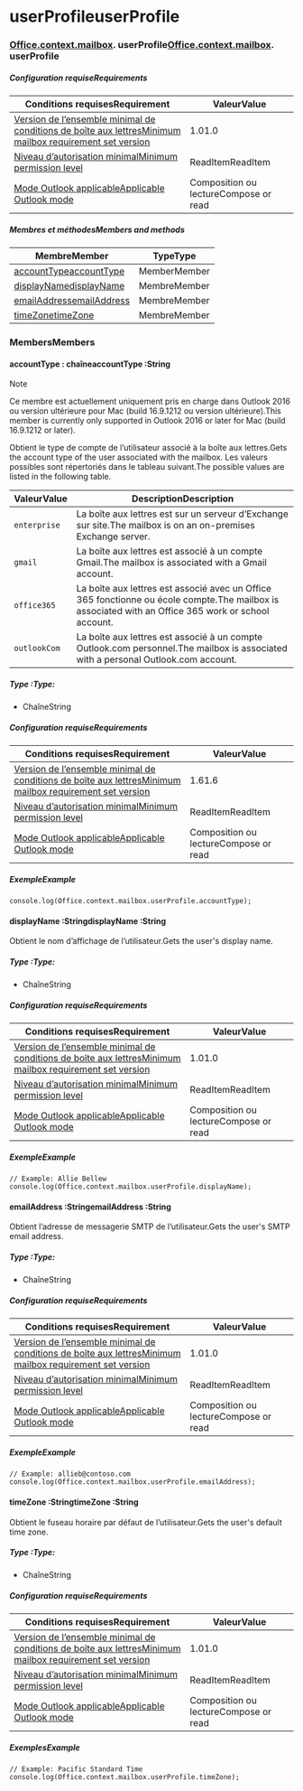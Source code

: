 
# <a name="userprofile"></a><span data-ttu-id="7a09a-101">userProfile</span><span class="sxs-lookup"><span data-stu-id="7a09a-101">userProfile</span></span>

### <span data-ttu-id="7a09a-p101">[Office](Office.md)[.context](Office.context.md)[.mailbox](Office.context.mailbox.md). userProfile</span><span class="sxs-lookup"><span data-stu-id="7a09a-p101">[Office](Office.md)[.context](Office.context.md)[.mailbox](Office.context.mailbox.md). userProfile</span></span>

##### <a name="requirements"></a><span data-ttu-id="7a09a-104">Configuration requise</span><span class="sxs-lookup"><span data-stu-id="7a09a-104">Requirements</span></span>

|<span data-ttu-id="7a09a-105">Conditions requises</span><span class="sxs-lookup"><span data-stu-id="7a09a-105">Requirement</span></span>| <span data-ttu-id="7a09a-106">Valeur</span><span class="sxs-lookup"><span data-stu-id="7a09a-106">Value</span></span>|
|---|---|
|[<span data-ttu-id="7a09a-107">Version de l’ensemble minimal de conditions de boîte aux lettres</span><span class="sxs-lookup"><span data-stu-id="7a09a-107">Minimum mailbox requirement set version</span></span>](/javascript/office/requirement-sets/outlook-api-requirement-sets)| <span data-ttu-id="7a09a-108">1.0</span><span class="sxs-lookup"><span data-stu-id="7a09a-108">1.0</span></span>|
|[<span data-ttu-id="7a09a-109">Niveau d’autorisation minimal</span><span class="sxs-lookup"><span data-stu-id="7a09a-109">Minimum permission level</span></span>](https://docs.microsoft.com/outlook/add-ins/understanding-outlook-add-in-permissions)| <span data-ttu-id="7a09a-110">ReadItem</span><span class="sxs-lookup"><span data-stu-id="7a09a-110">ReadItem</span></span>|
|[<span data-ttu-id="7a09a-111">Mode Outlook applicable</span><span class="sxs-lookup"><span data-stu-id="7a09a-111">Applicable Outlook mode</span></span>](https://docs.microsoft.com/outlook/add-ins/#extension-points)| <span data-ttu-id="7a09a-112">Composition ou lecture</span><span class="sxs-lookup"><span data-stu-id="7a09a-112">Compose or read</span></span>|

##### <a name="members-and-methods"></a><span data-ttu-id="7a09a-113">Membres et méthodes</span><span class="sxs-lookup"><span data-stu-id="7a09a-113">Members and methods</span></span>

| <span data-ttu-id="7a09a-114">Membre</span><span class="sxs-lookup"><span data-stu-id="7a09a-114">Member</span></span> | <span data-ttu-id="7a09a-115">Type</span><span class="sxs-lookup"><span data-stu-id="7a09a-115">Type</span></span> |
|--------|------|
| [<span data-ttu-id="7a09a-116">accountType</span><span class="sxs-lookup"><span data-stu-id="7a09a-116">accountType</span></span>](#accounttype-string) | <span data-ttu-id="7a09a-117">Member</span><span class="sxs-lookup"><span data-stu-id="7a09a-117">Member</span></span> |
| [<span data-ttu-id="7a09a-118">displayName</span><span class="sxs-lookup"><span data-stu-id="7a09a-118">displayName</span></span>](#displayname-string) | <span data-ttu-id="7a09a-119">Membre</span><span class="sxs-lookup"><span data-stu-id="7a09a-119">Member</span></span> |
| [<span data-ttu-id="7a09a-120">emailAddress</span><span class="sxs-lookup"><span data-stu-id="7a09a-120">emailAddress</span></span>](#emailaddress-string) | <span data-ttu-id="7a09a-121">Membre</span><span class="sxs-lookup"><span data-stu-id="7a09a-121">Member</span></span> |
| [<span data-ttu-id="7a09a-122">timeZone</span><span class="sxs-lookup"><span data-stu-id="7a09a-122">timeZone</span></span>](#timezone-string) | <span data-ttu-id="7a09a-123">Membre</span><span class="sxs-lookup"><span data-stu-id="7a09a-123">Member</span></span> |

### <a name="members"></a><span data-ttu-id="7a09a-124">Members</span><span class="sxs-lookup"><span data-stu-id="7a09a-124">Members</span></span>

####  <a name="accounttype-string"></a><span data-ttu-id="7a09a-125">accountType : chaîne</span><span class="sxs-lookup"><span data-stu-id="7a09a-125">accountType :String</span></span>

> [!NOTE]
> <span data-ttu-id="7a09a-126">Ce membre est actuellement uniquement pris en charge dans Outlook 2016 ou version ultérieure pour Mac (build 16.9.1212 ou version ultérieure).</span><span class="sxs-lookup"><span data-stu-id="7a09a-126">This member is currently only supported in Outlook 2016 or later for Mac (build 16.9.1212 or later).</span></span>

<span data-ttu-id="7a09a-127">Obtient le type de compte de l’utilisateur associé à la boîte aux lettres.</span><span class="sxs-lookup"><span data-stu-id="7a09a-127">Gets the account type of the user associated with the mailbox.</span></span> <span data-ttu-id="7a09a-128">Les valeurs possibles sont répertoriés dans le tableau suivant.</span><span class="sxs-lookup"><span data-stu-id="7a09a-128">The possible values are listed in the following table.</span></span>

| <span data-ttu-id="7a09a-129">Valeur</span><span class="sxs-lookup"><span data-stu-id="7a09a-129">Value</span></span> | <span data-ttu-id="7a09a-130">Description</span><span class="sxs-lookup"><span data-stu-id="7a09a-130">Description</span></span> |
|-------|-------------|
| `enterprise` | <span data-ttu-id="7a09a-131">La boîte aux lettres est sur un serveur d’Exchange sur site.</span><span class="sxs-lookup"><span data-stu-id="7a09a-131">The mailbox is on an on-premises Exchange server.</span></span> |
| `gmail` | <span data-ttu-id="7a09a-132">La boîte aux lettres est associé à un compte Gmail.</span><span class="sxs-lookup"><span data-stu-id="7a09a-132">The mailbox is associated with a Gmail account.</span></span> |
| `office365` | <span data-ttu-id="7a09a-133">La boîte aux lettres est associé avec un Office 365 fonctionne ou école compte.</span><span class="sxs-lookup"><span data-stu-id="7a09a-133">The mailbox is associated with an Office 365 work or school account.</span></span> |
| `outlookCom` | <span data-ttu-id="7a09a-134">La boîte aux lettres est associé à un compte Outlook.com personnel.</span><span class="sxs-lookup"><span data-stu-id="7a09a-134">The mailbox is associated with a personal Outlook.com account.</span></span> |

##### <a name="type"></a><span data-ttu-id="7a09a-135">Type :</span><span class="sxs-lookup"><span data-stu-id="7a09a-135">Type:</span></span>

*   <span data-ttu-id="7a09a-136">Chaîne</span><span class="sxs-lookup"><span data-stu-id="7a09a-136">String</span></span>

##### <a name="requirements"></a><span data-ttu-id="7a09a-137">Configuration requise</span><span class="sxs-lookup"><span data-stu-id="7a09a-137">Requirements</span></span>

|<span data-ttu-id="7a09a-138">Conditions requises</span><span class="sxs-lookup"><span data-stu-id="7a09a-138">Requirement</span></span>| <span data-ttu-id="7a09a-139">Valeur</span><span class="sxs-lookup"><span data-stu-id="7a09a-139">Value</span></span>|
|---|---|
|[<span data-ttu-id="7a09a-140">Version de l’ensemble minimal de conditions de boîte aux lettres</span><span class="sxs-lookup"><span data-stu-id="7a09a-140">Minimum mailbox requirement set version</span></span>](/javascript/office/requirement-sets/outlook-api-requirement-sets)| <span data-ttu-id="7a09a-141">1.6</span><span class="sxs-lookup"><span data-stu-id="7a09a-141">1.6</span></span> |
|[<span data-ttu-id="7a09a-142">Niveau d’autorisation minimal</span><span class="sxs-lookup"><span data-stu-id="7a09a-142">Minimum permission level</span></span>](https://docs.microsoft.com/outlook/add-ins/understanding-outlook-add-in-permissions)| <span data-ttu-id="7a09a-143">ReadItem</span><span class="sxs-lookup"><span data-stu-id="7a09a-143">ReadItem</span></span>|
|[<span data-ttu-id="7a09a-144">Mode Outlook applicable</span><span class="sxs-lookup"><span data-stu-id="7a09a-144">Applicable Outlook mode</span></span>](https://docs.microsoft.com/outlook/add-ins/#extension-points)| <span data-ttu-id="7a09a-145">Composition ou lecture</span><span class="sxs-lookup"><span data-stu-id="7a09a-145">Compose or read</span></span>|

##### <a name="example"></a><span data-ttu-id="7a09a-146">Exemple</span><span class="sxs-lookup"><span data-stu-id="7a09a-146">Example</span></span>

```
console.log(Office.context.mailbox.userProfile.accountType);
```

####  <a name="displayname-string"></a><span data-ttu-id="7a09a-147">displayName :String</span><span class="sxs-lookup"><span data-stu-id="7a09a-147">displayName :String</span></span>

<span data-ttu-id="7a09a-148">Obtient le nom d’affichage de l’utilisateur.</span><span class="sxs-lookup"><span data-stu-id="7a09a-148">Gets the user's display name.</span></span>

##### <a name="type"></a><span data-ttu-id="7a09a-149">Type :</span><span class="sxs-lookup"><span data-stu-id="7a09a-149">Type:</span></span>

*   <span data-ttu-id="7a09a-150">Chaîne</span><span class="sxs-lookup"><span data-stu-id="7a09a-150">String</span></span>

##### <a name="requirements"></a><span data-ttu-id="7a09a-151">Configuration requise</span><span class="sxs-lookup"><span data-stu-id="7a09a-151">Requirements</span></span>

|<span data-ttu-id="7a09a-152">Conditions requises</span><span class="sxs-lookup"><span data-stu-id="7a09a-152">Requirement</span></span>| <span data-ttu-id="7a09a-153">Valeur</span><span class="sxs-lookup"><span data-stu-id="7a09a-153">Value</span></span>|
|---|---|
|[<span data-ttu-id="7a09a-154">Version de l’ensemble minimal de conditions de boîte aux lettres</span><span class="sxs-lookup"><span data-stu-id="7a09a-154">Minimum mailbox requirement set version</span></span>](/javascript/office/requirement-sets/outlook-api-requirement-sets)| <span data-ttu-id="7a09a-155">1.0</span><span class="sxs-lookup"><span data-stu-id="7a09a-155">1.0</span></span>|
|[<span data-ttu-id="7a09a-156">Niveau d’autorisation minimal</span><span class="sxs-lookup"><span data-stu-id="7a09a-156">Minimum permission level</span></span>](https://docs.microsoft.com/outlook/add-ins/understanding-outlook-add-in-permissions)| <span data-ttu-id="7a09a-157">ReadItem</span><span class="sxs-lookup"><span data-stu-id="7a09a-157">ReadItem</span></span>|
|[<span data-ttu-id="7a09a-158">Mode Outlook applicable</span><span class="sxs-lookup"><span data-stu-id="7a09a-158">Applicable Outlook mode</span></span>](https://docs.microsoft.com/outlook/add-ins/#extension-points)| <span data-ttu-id="7a09a-159">Composition ou lecture</span><span class="sxs-lookup"><span data-stu-id="7a09a-159">Compose or read</span></span>|

##### <a name="example"></a><span data-ttu-id="7a09a-160">Exemple</span><span class="sxs-lookup"><span data-stu-id="7a09a-160">Example</span></span>

```
// Example: Allie Bellew
console.log(Office.context.mailbox.userProfile.displayName);
```

####  <a name="emailaddress-string"></a><span data-ttu-id="7a09a-161">emailAddress :String</span><span class="sxs-lookup"><span data-stu-id="7a09a-161">emailAddress :String</span></span>

<span data-ttu-id="7a09a-162">Obtient l’adresse de messagerie SMTP de l’utilisateur.</span><span class="sxs-lookup"><span data-stu-id="7a09a-162">Gets the user's SMTP email address.</span></span>

##### <a name="type"></a><span data-ttu-id="7a09a-163">Type :</span><span class="sxs-lookup"><span data-stu-id="7a09a-163">Type:</span></span>

*   <span data-ttu-id="7a09a-164">Chaîne</span><span class="sxs-lookup"><span data-stu-id="7a09a-164">String</span></span>

##### <a name="requirements"></a><span data-ttu-id="7a09a-165">Configuration requise</span><span class="sxs-lookup"><span data-stu-id="7a09a-165">Requirements</span></span>

|<span data-ttu-id="7a09a-166">Conditions requises</span><span class="sxs-lookup"><span data-stu-id="7a09a-166">Requirement</span></span>| <span data-ttu-id="7a09a-167">Valeur</span><span class="sxs-lookup"><span data-stu-id="7a09a-167">Value</span></span>|
|---|---|
|[<span data-ttu-id="7a09a-168">Version de l’ensemble minimal de conditions de boîte aux lettres</span><span class="sxs-lookup"><span data-stu-id="7a09a-168">Minimum mailbox requirement set version</span></span>](/javascript/office/requirement-sets/outlook-api-requirement-sets)| <span data-ttu-id="7a09a-169">1.0</span><span class="sxs-lookup"><span data-stu-id="7a09a-169">1.0</span></span>|
|[<span data-ttu-id="7a09a-170">Niveau d’autorisation minimal</span><span class="sxs-lookup"><span data-stu-id="7a09a-170">Minimum permission level</span></span>](https://docs.microsoft.com/outlook/add-ins/understanding-outlook-add-in-permissions)| <span data-ttu-id="7a09a-171">ReadItem</span><span class="sxs-lookup"><span data-stu-id="7a09a-171">ReadItem</span></span>|
|[<span data-ttu-id="7a09a-172">Mode Outlook applicable</span><span class="sxs-lookup"><span data-stu-id="7a09a-172">Applicable Outlook mode</span></span>](https://docs.microsoft.com/outlook/add-ins/#extension-points)| <span data-ttu-id="7a09a-173">Composition ou lecture</span><span class="sxs-lookup"><span data-stu-id="7a09a-173">Compose or read</span></span>|

##### <a name="example"></a><span data-ttu-id="7a09a-174">Exemple</span><span class="sxs-lookup"><span data-stu-id="7a09a-174">Example</span></span>

```
// Example: allieb@contoso.com
console.log(Office.context.mailbox.userProfile.emailAddress);
```

####  <a name="timezone-string"></a><span data-ttu-id="7a09a-175">timeZone :String</span><span class="sxs-lookup"><span data-stu-id="7a09a-175">timeZone :String</span></span>

<span data-ttu-id="7a09a-176">Obtient le fuseau horaire par défaut de l’utilisateur.</span><span class="sxs-lookup"><span data-stu-id="7a09a-176">Gets the user's default time zone.</span></span>

##### <a name="type"></a><span data-ttu-id="7a09a-177">Type :</span><span class="sxs-lookup"><span data-stu-id="7a09a-177">Type:</span></span>

*   <span data-ttu-id="7a09a-178">Chaîne</span><span class="sxs-lookup"><span data-stu-id="7a09a-178">String</span></span>

##### <a name="requirements"></a><span data-ttu-id="7a09a-179">Configuration requise</span><span class="sxs-lookup"><span data-stu-id="7a09a-179">Requirements</span></span>

|<span data-ttu-id="7a09a-180">Conditions requises</span><span class="sxs-lookup"><span data-stu-id="7a09a-180">Requirement</span></span>| <span data-ttu-id="7a09a-181">Valeur</span><span class="sxs-lookup"><span data-stu-id="7a09a-181">Value</span></span>|
|---|---|
|[<span data-ttu-id="7a09a-182">Version de l’ensemble minimal de conditions de boîte aux lettres</span><span class="sxs-lookup"><span data-stu-id="7a09a-182">Minimum mailbox requirement set version</span></span>](/javascript/office/requirement-sets/outlook-api-requirement-sets)| <span data-ttu-id="7a09a-183">1.0</span><span class="sxs-lookup"><span data-stu-id="7a09a-183">1.0</span></span>|
|[<span data-ttu-id="7a09a-184">Niveau d’autorisation minimal</span><span class="sxs-lookup"><span data-stu-id="7a09a-184">Minimum permission level</span></span>](https://docs.microsoft.com/outlook/add-ins/understanding-outlook-add-in-permissions)| <span data-ttu-id="7a09a-185">ReadItem</span><span class="sxs-lookup"><span data-stu-id="7a09a-185">ReadItem</span></span>|
|[<span data-ttu-id="7a09a-186">Mode Outlook applicable</span><span class="sxs-lookup"><span data-stu-id="7a09a-186">Applicable Outlook mode</span></span>](https://docs.microsoft.com/outlook/add-ins/#extension-points)| <span data-ttu-id="7a09a-187">Composition ou lecture</span><span class="sxs-lookup"><span data-stu-id="7a09a-187">Compose or read</span></span>|

##### <a name="example"></a><span data-ttu-id="7a09a-188">Exemples</span><span class="sxs-lookup"><span data-stu-id="7a09a-188">Example</span></span>

```
// Example: Pacific Standard Time
console.log(Office.context.mailbox.userProfile.timeZone);
```